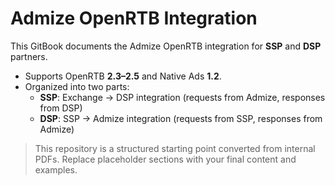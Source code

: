 # Admize OpenRTB Integration

This GitBook documents the Admize OpenRTB integration for **SSP** and **DSP** partners.

- Supports OpenRTB **2.3–2.5** and Native Ads **1.2**.
- Organized into two parts:
  - **SSP**: Exchange → DSP integration (requests from Admize, responses from DSP)
  - **DSP**: SSP → Admize integration (requests from SSP, responses from Admize)

> This repository is a structured starting point converted from internal PDFs.
> Replace placeholder sections with your final content and examples.
